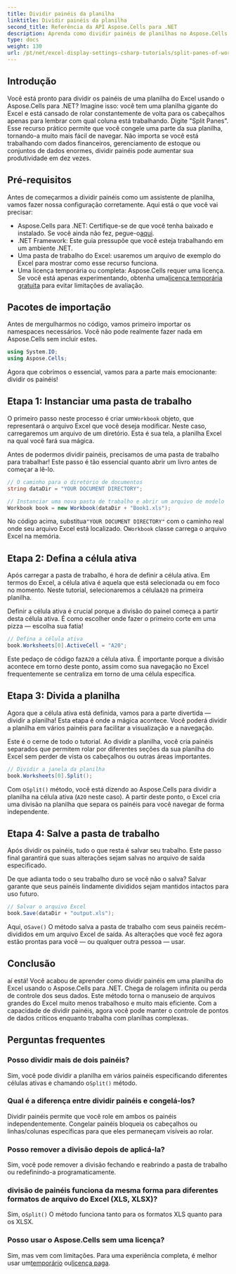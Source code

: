 ```yaml
---
title: Dividir painéis da planilha
linktitle: Dividir painéis da planilha
second_title: Referência da API Aspose.Cells para .NET
description: Aprenda como dividir painéis de planilhas no Aspose.Cells para .NET com nosso guia passo a passo. Melhore a navegação de arquivos do Excel com este tutorial fácil.
type: docs
weight: 130
url: /pt/net/excel-display-settings-csharp-tutorials/split-panes-of-worksheet/
---
```

## Introdução

Você está pronto para dividir os painéis de uma planilha do Excel usando o Aspose.Cells para .NET? Imagine isso: você tem uma planilha gigante do Excel e está cansado de rolar constantemente de volta para os cabeçalhos apenas para lembrar com qual coluna está trabalhando. Digite "Split Panes". Esse recurso prático permite que você congele uma parte da sua planilha, tornando-a muito mais fácil de navegar. Não importa se você está trabalhando com dados financeiros, gerenciamento de estoque ou conjuntos de dados enormes, dividir painéis pode aumentar sua produtividade em dez vezes. 

## Pré-requisitos

Antes de começarmos a dividir painéis como um assistente de planilha, vamos fazer nossa configuração corretamente. Aqui está o que você vai precisar:

-  Aspose.Cells para .NET: Certifique-se de que você tenha baixado e instalado. Se você ainda não fez, pegue-o[aqui](https://releases.aspose.com/cells/net/).
- .NET Framework: Este guia pressupõe que você esteja trabalhando em um ambiente .NET.
- Uma pasta de trabalho do Excel: usaremos um arquivo de exemplo do Excel para mostrar como esse recurso funciona.
-  Uma licença temporária ou completa: Aspose.Cells requer uma licença. Se você está apenas experimentando, obtenha uma[licença temporária gratuita](https://purchase.aspose.com/temporary-license/) para evitar limitações de avaliação.

## Pacotes de importação

Antes de mergulharmos no código, vamos primeiro importar os namespaces necessários. Você não pode realmente fazer nada em Aspose.Cells sem incluir estes.

```csharp
using System.IO;
using Aspose.Cells;
```

Agora que cobrimos o essencial, vamos para a parte mais emocionante: dividir os painéis!

## Etapa 1: Instanciar uma pasta de trabalho

 O primeiro passo neste processo é criar um`Workbook` objeto, que representará o arquivo Excel que você deseja modificar. Neste caso, carregaremos um arquivo de um diretório. Esta é sua tela, a planilha Excel na qual você fará sua mágica.

Antes de podermos dividir painéis, precisamos de uma pasta de trabalho para trabalhar! Este passo é tão essencial quanto abrir um livro antes de começar a lê-lo.

```csharp
// O caminho para o diretório de documentos
string dataDir = "YOUR DOCUMENT DIRECTORY";

// Instanciar uma nova pasta de trabalho e abrir um arquivo de modelo
Workbook book = new Workbook(dataDir + "Book1.xls");
```

 No código acima, substitua`"YOUR DOCUMENT DIRECTORY"` com o caminho real onde seu arquivo Excel está localizado. O`Workbook` classe carrega o arquivo Excel na memória.

## Etapa 2: Defina a célula ativa

 Após carregar a pasta de trabalho, é hora de definir a célula ativa. Em termos do Excel, a célula ativa é aquela que está selecionada ou em foco no momento. Neste tutorial, selecionaremos a célula`A20` na primeira planilha.

Definir a célula ativa é crucial porque a divisão do painel começa a partir desta célula ativa. É como escolher onde fazer o primeiro corte em uma pizza — escolha sua fatia!

```csharp
// Defina a célula ativa
book.Worksheets[0].ActiveCell = "A20";
```

 Este pedaço de código faz`A20` a célula ativa. É importante porque a divisão acontece em torno deste ponto, assim como sua navegação no Excel frequentemente se centraliza em torno de uma célula específica.

## Etapa 3: Divida a planilha

Agora que a célula ativa está definida, vamos para a parte divertida — dividir a planilha! Esta etapa é onde a mágica acontece. Você poderá dividir a planilha em vários painéis para facilitar a visualização e a navegação.

Este é o cerne de todo o tutorial. Ao dividir a planilha, você cria painéis separados que permitem rolar por diferentes seções da sua planilha do Excel sem perder de vista os cabeçalhos ou outras áreas importantes.

```csharp
// Dividir a janela da planilha
book.Worksheets[0].Split();
```

 Com o`Split()` método, você está dizendo ao Aspose.Cells para dividir a planilha na célula ativa (`A20` neste caso). A partir deste ponto, o Excel cria uma divisão na planilha que separa os painéis para você navegar de forma independente.

## Etapa 4: Salve a pasta de trabalho

Após dividir os painéis, tudo o que resta é salvar seu trabalho. Este passo final garantirá que suas alterações sejam salvas no arquivo de saída especificado.

De que adianta todo o seu trabalho duro se você não o salva? Salvar garante que seus painéis lindamente divididos sejam mantidos intactos para uso futuro.

```csharp
// Salvar o arquivo Excel
book.Save(dataDir + "output.xls");
```

 Aqui, o`Save()` O método salva a pasta de trabalho com seus painéis recém-divididos em um arquivo Excel de saída. As alterações que você fez agora estão prontas para você — ou qualquer outra pessoa — usar.

## Conclusão

aí está! Você acabou de aprender como dividir painéis em uma planilha do Excel usando o Aspose.Cells para .NET. Chega de rolagem infinita ou perda de controle dos seus dados. Este método torna o manuseio de arquivos grandes do Excel muito menos trabalhoso e muito mais eficiente. Com a capacidade de dividir painéis, agora você pode manter o controle de pontos de dados críticos enquanto trabalha com planilhas complexas.

## Perguntas frequentes

### Posso dividir mais de dois painéis?  
 Sim, você pode dividir a planilha em vários painéis especificando diferentes células ativas e chamando o`Split()` método.

### Qual é a diferença entre dividir painéis e congelá-los?  
Dividir painéis permite que você role em ambos os painéis independentemente. Congelar painéis bloqueia os cabeçalhos ou linhas/colunas específicas para que eles permaneçam visíveis ao rolar.

### Posso remover a divisão depois de aplicá-la?  
Sim, você pode remover a divisão fechando e reabrindo a pasta de trabalho ou redefinindo-a programaticamente.

### divisão de painéis funciona da mesma forma para diferentes formatos de arquivo do Excel (XLS, XLSX)?  
 Sim, o`Split()` O método funciona tanto para os formatos XLS quanto para os XLSX.

### Posso usar o Aspose.Cells sem uma licença?  
 Sim, mas vem com limitações. Para uma experiência completa, é melhor usar um[temporário](https://purchase.aspose.com/temporary-license/) ou[licença paga](https://purchase.aspose.com/buy).